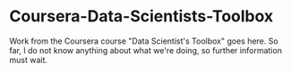 # Coursera-Data-Scientists-Toolbox
Work from the Coursera course "Data Scientist's Toolbox" goes here. So far, I do not know anything about what we're doing, so further information must wait.
